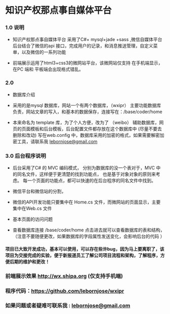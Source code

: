 # 知识产权那点事自媒体平台

### 1.0 说明

+ 知识产权那点事自媒体平台 采用了C#+ mysql+jade +sass ,微信自媒体平台后台结合了微信的api 接口，完成用户的记录，和消息推送管理，自定义菜单，以及微信的一系列功能

+ 前端展示运用了html3+css3的微网站平台，该微网站仅支持 在手机端显示，在PC 端和 平板端会出现格式错乱。

### 2.0

+ 数据库介绍

+ 采用的是mysql 数据库，网站一个有两个数据库，（wxipr） 主要功能数据库负责，网站文章的写入，和基本的数据保存，连接写在：/base/coder/home

+ 本来命名为 template 库，为了个人方便，改为了 （weibo） 辅助数据库，网页的页面模板和后台模板，后台配置文件都存放在这个数据库中 (尽量不要去删除和改动)   写在web.config 中，数据库采用的加密的格式，如果需要解密加密工具，请联系我 lebornjose@gmail.com

### 3.0 后台程序说明

+ 后台采用了C# 的 MVC 编码模式， 分别为数据库的没一个表对于，MVC 中的同名文件，这样便于更清楚的找到功能点， 也是基于对象对象的原则来考虑。 每一个页面的功能点，都可以快速的在后台程序的同名文件中找到。

+ 微信平台和微信站的分割， 

+ 微信的API开发功能只要集中在 Home.cs 文件，而微网站的页面显示，主要集中在Web.cs 文件

+ 基本页面的访问问题

+ 查看数据库连接  /base/coder/home 点击进去就可以查看数据库的表和结构，（注意不要随便更改，如果数据库的字段属性发送变化，会影响后台的代码  ）

#### 项目已大致开发成功，基本可以使用，可以存在些许bug，因为马上要离职了，该项目为交接完成的实验，便于新报道员工了解公司项目流程和架构，了解程序，方便后期的维护和更改！

### 前端展示效果 http://wx.shipa.org (仅支持手机端)
### 程序代码：https://github.com/lebornjose/wxipr
### 如果问题或者疑难可联系我 :   lebornjose@gmail.com





